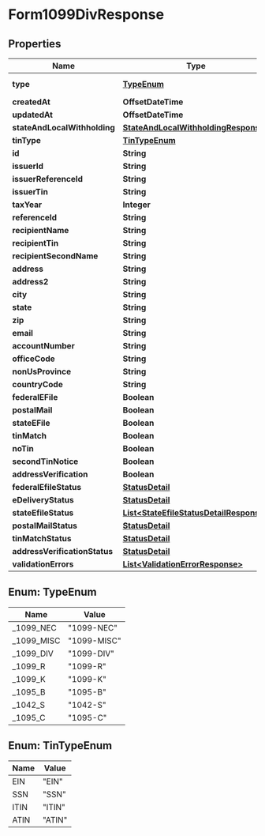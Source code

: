 

# Form1099DivResponse


## Properties

| Name | Type | Description | Notes |
|------------ | ------------- | ------------- | -------------|
|**type** | [**TypeEnum**](#TypeEnum) |  |  [optional] [readonly] |
|**createdAt** | **OffsetDateTime** |  |  [optional] |
|**updatedAt** | **OffsetDateTime** |  |  [optional] |
|**stateAndLocalWithholding** | [**StateAndLocalWithholdingResponse**](StateAndLocalWithholdingResponse.md) |  |  [optional] |
|**tinType** | [**TinTypeEnum**](#TinTypeEnum) |  |  [optional] |
|**id** | **String** |  |  [optional] |
|**issuerId** | **String** |  |  [optional] |
|**issuerReferenceId** | **String** |  |  [optional] |
|**issuerTin** | **String** |  |  [optional] |
|**taxYear** | **Integer** |  |  [optional] |
|**referenceId** | **String** |  |  [optional] |
|**recipientName** | **String** |  |  [optional] |
|**recipientTin** | **String** |  |  [optional] |
|**recipientSecondName** | **String** |  |  [optional] |
|**address** | **String** |  |  [optional] |
|**address2** | **String** |  |  [optional] |
|**city** | **String** |  |  [optional] |
|**state** | **String** |  |  [optional] |
|**zip** | **String** |  |  [optional] |
|**email** | **String** |  |  [optional] |
|**accountNumber** | **String** |  |  [optional] |
|**officeCode** | **String** |  |  [optional] |
|**nonUsProvince** | **String** |  |  [optional] |
|**countryCode** | **String** |  |  [optional] |
|**federalEFile** | **Boolean** |  |  [optional] |
|**postalMail** | **Boolean** |  |  [optional] |
|**stateEFile** | **Boolean** |  |  [optional] |
|**tinMatch** | **Boolean** |  |  [optional] |
|**noTin** | **Boolean** |  |  [optional] |
|**secondTinNotice** | **Boolean** |  |  [optional] |
|**addressVerification** | **Boolean** |  |  [optional] |
|**federalEfileStatus** | [**StatusDetail**](StatusDetail.md) |  |  [optional] |
|**eDeliveryStatus** | [**StatusDetail**](StatusDetail.md) |  |  [optional] |
|**stateEfileStatus** | [**List&lt;StateEfileStatusDetailResponse&gt;**](StateEfileStatusDetailResponse.md) |  |  [optional] |
|**postalMailStatus** | [**StatusDetail**](StatusDetail.md) |  |  [optional] |
|**tinMatchStatus** | [**StatusDetail**](StatusDetail.md) |  |  [optional] |
|**addressVerificationStatus** | [**StatusDetail**](StatusDetail.md) |  |  [optional] |
|**validationErrors** | [**List&lt;ValidationErrorResponse&gt;**](ValidationErrorResponse.md) |  |  [optional] |



## Enum: TypeEnum

| Name | Value |
|---- | -----|
| _1099_NEC | &quot;1099-NEC&quot; |
| _1099_MISC | &quot;1099-MISC&quot; |
| _1099_DIV | &quot;1099-DIV&quot; |
| _1099_R | &quot;1099-R&quot; |
| _1099_K | &quot;1099-K&quot; |
| _1095_B | &quot;1095-B&quot; |
| _1042_S | &quot;1042-S&quot; |
| _1095_C | &quot;1095-C&quot; |



## Enum: TinTypeEnum

| Name | Value |
|---- | -----|
| EIN | &quot;EIN&quot; |
| SSN | &quot;SSN&quot; |
| ITIN | &quot;ITIN&quot; |
| ATIN | &quot;ATIN&quot; |



